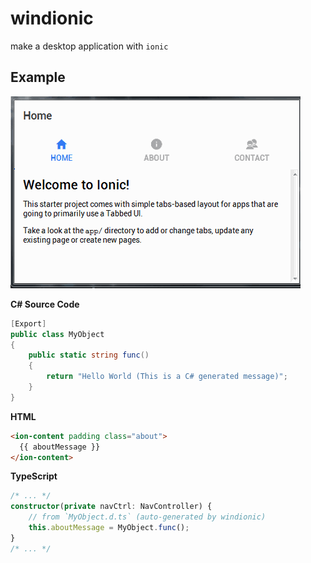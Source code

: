 windionic
====
make a desktop application with `ionic`

Example
----
![p](p.gif)

__C# Source Code__
```cs
[Export]
public class MyObject
{
    public static string func()
    {
        return "Hello World (This is a C# generated message)";
    }
}
```
__HTML__
```html
<ion-content padding class="about">
  {{ aboutMessage }}
</ion-content>
```
__TypeScript__
```typescript
/* ... */
constructor(private navCtrl: NavController) {
    // from `MyObject.d.ts` (auto-generated by windionic)
    this.aboutMessage = MyObject.func();
}
/* ... */
```